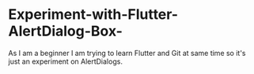 # Experiment-with-Flutter-AlertDialog-Box-
As I am a beginner I am trying to learn Flutter and Git at same time so it's just an experiment on AlertDialogs. 
